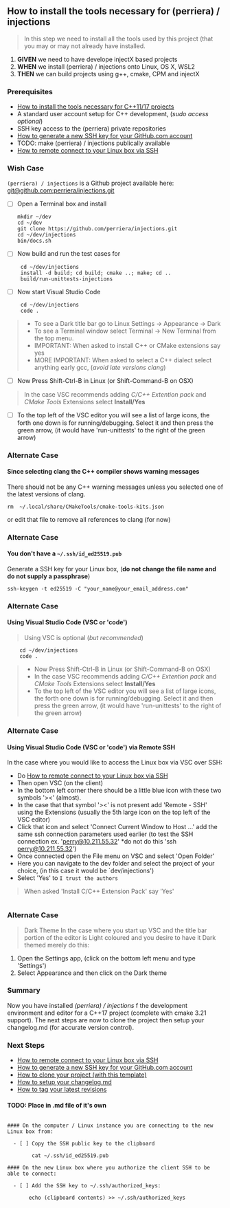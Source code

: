 
## How to install the tools necessary for (perriera) / injections 
> In this step we need to install all the tools used by this project (that you may or may not already have installed.

 1. **GIVEN** we need to have develope injectX based projects
 2. **WHEN** we install (perriera) / injections onto Linux, OS X, WSL2
 3. **THEN** we can build projects using g++, cmake, CPM and injectX

### Prerequisites
- [How to install the tools necessary for C++11/17 projects](https://github.com/perriera/for_interfaces/blob/main/linux/INSTALL.md)
- A standard user account setup for C++ development, (*sudo access optional*)
- SSH key access to the (perriera) private repositories 
- [How to generate a new SSH key for your GitHub.com account](https://github.com/perriera/for_interfaces/blob/main/ssh/SSHKEY.md)
- TODO: make (perriera) / injections publically available
- [How to remote connect to your Linux box via SSH](https://github.com/perriera/for_interfaces/blob/main/ssh/REMOTE_SSH.md)

### Wish Case
`(perriera) / injections` is a Github project available here: [git@github.com:perriera/injections.git](https://github.com/perriera/injections)

  - [ ] Open a Terminal box and install 
	
		mkdir ~/dev
        cd ~/dev
        git clone https://github.com/perriera/injections.git
		cd ~/dev/injections
		bin/docs.sh
	
 - [ ] Now build and run the test cases for 

		cd ~/dev/injections
        install -d build; cd build; cmake ..; make; cd ..
        build/run-unittests-injections

 - [ ] Now start Visual Studio Code

		cd ~/dev/injections
		code .

>- To see a Dark title bar go to Linux Settings -> Appearance -> Dark  
>- To see a Terminal window select Terminal -> New Terminal from the top menu.
>- IMPORTANT: When asked to install C++ or CMake extensions say yes
>- MORE IMPORTANT: When asked to select a C++ dialect select anything early gcc, (*avoid late versions clang*)

 - [ ] Now Press Shift-Ctrl-B in Linux (or Shift-Command-B on OSX)

> In the case VSC recommends adding *C/C++ Extention pack* and *CMake Tools* Extensions select **Install/Yes**

 - [ ] To the top left of the VSC editor you will see a list of large icons, the forth one down is for running/debugging. Select it and then press the green arrow, (it would have 'run-unittests' to the right of the green arrow)

### Alternate Case
#### Since selecting clang the C++ compiler shows warning messages
There should not be any C++ warning messages unless you selected one of the latest versions of clang. 
```
rm  ~/.local/share/CMakeTools/cmake-tools-kits.json
```
or edit that file to remove all references to clang (for now)

### Alternate Case
#### You don't have a `~/.ssh/id_ed25519.pub`
Generate a SSH key for your Linux box, (**do not change the file name and do not supply a passphrase**)

	ssh-keygen -t ed25519 -C "your_name@your_email_address.com" 

### Alternate Case 
#### Using Visual Studio Code (VSC or 'code')
> Using VSC is optional (*but recommended*)

		cd ~/dev/injections
		code .

> - Now Press Shift-Ctrl-B in Linux (or Shift-Command-B on OSX)
> - In the case VSC recommends adding *C/C++ Extention pack* and *CMake Tools* Extensions select **Install/Yes**
> - To the top left of the VSC editor you will see a list of large icons, the forth one down is for running/debugging. Select it and then press the green arrow, (it would have 'run-unittests' to the right of the green arrow)

### Alternate Case 
#### Using Visual Studio Code (VSC or 'code') via Remote SSH
In the case where you would like to access the Linux box via VSC over SSH:
 - Do [How to remote connect to your Linux box via SSH](https://github.com/perriera/for_interfaces/blob/main/ssh/REMOTE_SSH.md)
 - Then open VSC (on the client) 
 - In the bottom left corner there should be a little blue icon with these two symbols '><' (almost).
 - In the case that that symbol '><' is not present add 'Remote - SSH' using the Extensions (usually the 5th large icon on the top left of the VSC editor)
 - Click that icon and select 'Connect Current Window to Host ...' add the same ssh connection parameters used earlier (to test the SSH connection ex. 'perry@10.211.55.32' *do not do this 'ssh perry@10.211.55.32')
 - Once connected open the File menu on VSC and select 'Open Folder'
 - Here you can navigate to the dev folder and select the project of your choice, (in this case it would be `dev/injections')
 - Select 'Yes' to `I trust the authors`
 > When asked 'Install C/C++ Extension Pack' say 'Yes'
```
```

### Alternate Case 
> Dark Theme
In the case where you start up VSC and the title bar portion of the editor is Light coloured and you desire to have it Dark themed merely do this:
1. Open the Settings app, (click on the bottom left menu and type 'Settings')
2. Select Appearance and then click on the Dark theme

### Summary 
Now you have installed *(perriera) / injections* f  the development environment and editor for a C++17 project (complete with cmake 3.21 support). The next steps are now to clone the project then setup your changelog.md (for accurate version control).

### Next Steps
 - [How to remote connect to your Linux box via SSH](https://github.com/perriera/for_interfaces/blob/main/ssh/REMOTE_SSH.md)
 - [How to generate a new SSH key for your GitHub.com account](https://github.com/perriera/extras_dbo/blob/dev/docs/SSHKEY.md)
 - [How to clone your project (with this template)](https://github.com/perriera/extras_dbo/blob/dev/docs/CLONE.md)
 - [How to setup your changelog.md](https://github.com/perriera/extras_dbo/blob/dev/docs/CHANGELOG.md)
 - [How to tag your latest revisions](https://github.com/perriera/extras_dbo/blob/dev/docs/TAGIT.md)


#### TODO: Place in .md file of it's own
```

#### On the computer / Linux instance you are connecting to the new Linux box from:

  - [ ] Copy the SSH public key to the clipboard 
  
  		cat ~/.ssh/id_ed25519.pub 

#### On the new Linux box where you authorize the client SSH to be able to connect:

  - [ ] Add the SSH key to ~/.ssh/authorized_keys:

	   echo (clipboard contents) >> ~/.ssh/authorized_keys


```
